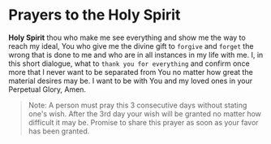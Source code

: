 # Prayers to the Holy Spirit

**Holy Spirit** thou who make me see everything
and show me the way to reach my
ideal, You who give me the divine gift to
`forgive` and `forget` the wrong that is
done to me and who are in all instances
in my life with me. I, in this short dialogue,
what to `thank you for everything` and
confirm once more that I never want to
be separated from You no matter how
great the material desires may be. I want
to be with You and my loved ones in your
Perpetual Glory, Amen.

>Note: A person must pray this 3 consecutive days
>without stating one's wish. After the 3rd day
>your wish will be granted no matter how difficult
>it may be. Promise to share this prayer as soon
>as your favor has been granted.